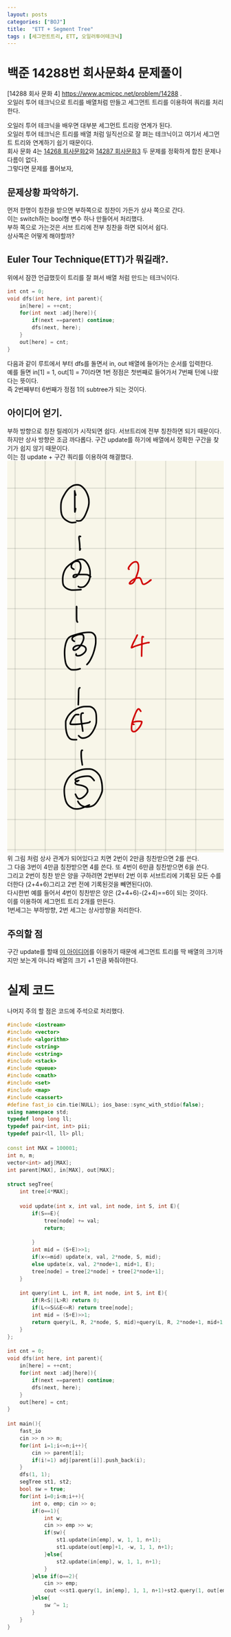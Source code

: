 ```yaml
---
layout: posts
categories: ["BOJ"]
title:  "ETT + Segment Tree"
tags : [세그먼트트리, ETT, 오일러투어테크닉]
---
```


백준 14288번 회사문화4 문제풀이
====================================

[14288 회사 문화 4] <https://www.acmicpc.net/problem/14288>  .     
 오일러 투어 테크닉으로 트리를 배열처럼 만들고 세그먼트 트리를 이용하여 쿼리를 처리한다.        

오일러 투어 테크닉을 배우면 대부분 세그먼트 트리랑 연계가 된다.        
오일러 투어 테크닉은 트리를 배열 처럼 일직선으로 잘 펴는 테크닉이고 여기서 세그먼트 트리와 연계하기 쉽기 때문이다.       
회사 문화 4는 [14268 회사문화2](https://www.acmicpc.net/problem/14268)와 [14287 회사문화3](https://www.acmicpc.net/problem/14287) 두 문제를 정확하게 합친 문제나 다름이 없다.       
그렇다면 문제를 풀어보자,

## 문제상황 파악하기.  
먼저 한명이 칭찬을 받으면 부하쪽으로 칭찬이 가든가 상사 쪽으로 간다.        
이는 switch하는 bool형 변수 하나 만들어서 처리했다.      
부하 쪽으로 가는것은 서브 트리에 전부 칭찬을 하면 되어서 쉽다.        
상사쪽은 어떻게 해야할까?

## Euler Tour Technique(ETT)가 뭐길래?.  
위에서 잠깐 언급했듯이 트리를 잘 펴서 배열 처럼 만드는 테크닉이다.       
```cpp
int cnt = 0;
void dfs(int here, int parent){
    in[here] = ++cnt;
    for(int next :adj[here]){
        if(next ==parent) continue;
        dfs(next, here);
    }
    out[here] = cnt;
}
```
다음과 같이 루트에서 부터 dfs를 돌면서 in, out 배열에 들어가는 순서를 입력한다.       
예를 들면 in[1] = 1, out[1] = 7이라면 1번 정점은 첫번째로 들어가서 7번째 턴에 나왔다는 뜻이다.       
즉 2번째부터 6번째가 정점 1의 subtree가 되는 것이다.       

## 아이디어 얻기.  
부하 방향으로 칭찬 릴레이가 시작되면 쉽다. 서브트리에 전부 칭찬하면 되기 때문이다.       
하지만 상사 방향은 조금 까다롭다. 구간 update를 하기에 배열에서 정확한 구간을 찾기가 쉽지 않기 때문이다.       
이는 점 update + 구간 쿼리를 이용하여 해결했다.        
![업데이트 과정](/assets/image/update.jpeg)
위 그림 처럼 상사 관계가 되어있다고 치면 2번이 2만큼 칭찬받으면 2를 쓴다.       
그 다음 3번이 4만큼 칭찬받으면 4를 쓴다. 또 4번이 6만큼 칭찬받으면 6을 쓴다.        
그리고 2번이 칭찬 받은 양을 구하려면 2번부터 2번 이후 서브트리에 기록된 모든 수를 더한다 (2+4+6)그리고 2번 전에 기록된것을 빼면된다(0).         
다시한번 예를 들어서 4번이 칭찬받은 양은 (2+4+6)-(2+4)==6이 되는 것이다.         
이를 이용하여 세그먼트 트리 2개를 만든다.         
1번세그는 부하방향, 2번 세그는 상사방향을 처리한다.        


## 주의할 점
구간 update를 할때 [이 아이디어](https://dosawasseungjun.github.io/boj/Segment-Tree2/)를 이용하기 때문에 세그먼트 트리를 딱 배열의 크기까지만 보는게 아니라
배열의 크기 +1 만큼 봐줘야한다.         

# 실제 코드
나머지 주의 할 점은 코드에 주석으로 처리했다.     
```cpp
#include <iostream>
#include <vector>
#include <algorithm>
#include <string>
#include <cstring>
#include <stack>
#include <queue>
#include <cmath>
#include <set>
#include <map>
#include <cassert>
#define fast_io cin.tie(NULL); ios_base::sync_with_stdio(false);
using namespace std;
typedef long long ll;
typedef pair<int, int> pii;
typedef pair<ll, ll> pll;

const int MAX = 100001;
int n, m;
vector<int> adj[MAX];
int parent[MAX], in[MAX], out[MAX];

struct segTree{
    int tree[4*MAX];
    
    void update(int x, int val, int node, int S, int E){
        if(S==E){
            tree[node] += val;
            return;
            
        }
        int mid = (S+E)>>1;
        if(x<=mid) update(x, val, 2*node, S, mid);
        else update(x, val, 2*node+1, mid+1, E);
        tree[node] = tree[2*node] + tree[2*node+1];
    }
    
    int query(int L, int R, int node, int S, int E){
        if(R<S||L>R) return 0;
        if(L<=S&&E<=R) return tree[node];
        int mid = (S+E)>>1;
        return query(L, R, 2*node, S, mid)+query(L, R, 2*node+1, mid+1, E);
    }
};

int cnt = 0;
void dfs(int here, int parent){
    in[here] = ++cnt;
    for(int next :adj[here]){
        if(next ==parent) continue;
        dfs(next, here);
    }
    out[here] = cnt;
}

int main(){
    fast_io
    cin >> n >> m;
    for(int i=1;i<=n;i++){
        cin >> parent[i];
        if(i!=1) adj[parent[i]].push_back(i);
    }
    dfs(1, 1);
    segTree st1, st2;
    bool sw = true;
    for(int i=0;i<m;i++){
        int o, emp; cin >> o;
        if(o==1){
            int w;
            cin >> emp >> w;
            if(sw){
                st1.update(in[emp], w, 1, 1, n+1);
                st1.update(out[emp]+1, -w, 1, 1, n+1);
            }else{
                st2.update(in[emp], w, 1, 1, n+1);
            }
        }else if(o==2){
            cin >> emp;
            cout <<st1.query(1, in[emp], 1, 1, n+1)+st2.query(1, out[emp], 1, 1, n+1)-st2.query(1, in[emp]-1, 1, 1, n+1) << '\n';
        }else{
            sw ^= 1;
        }
    }
}
```
